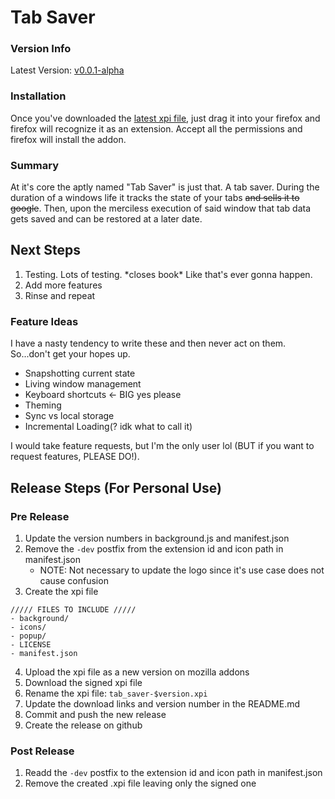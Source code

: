 # Tab Saver

### Version Info

Latest Version: [v0.0.1-alpha](https://github.com/Gnarwhal/TabSaver/raw/master/tab_saver-v0.0.1-alpha.xpi)

### Installation

Once you've downloaded the [latest xpi file](https://github.com/Gnarwhal/TabSaver/raw/master/tab_saver-v0.0.1-alpha.xpi),
just drag it into your firefox and firefox will recognize it as an extension. Accept all the permissions and firefox will install the addon. 

### Summary

At it's core the aptly named "Tab Saver" is just that. A tab saver. During the duration of a windows life it tracks
the state of your tabs ~~and sells it to google~~. Then, upon the merciless execution of said window
that tab data gets saved and can be restored at a later date. 

## Next Steps

1. Testing. Lots of testing. \*closes book\* Like that's ever gonna happen.
2. Add more features
3. Rinse and repeat

### Feature Ideas

I have a nasty tendency to write these and then never act on them. So...don't get your hopes up. 

- Snapshotting current state
- Living window management
- Keyboard shortcuts <- BIG yes please
- Theming
- Sync vs local storage
- Incremental Loading(? idk what to call it) 

I would take feature requests, but I'm the only user lol (BUT if you want to request features, PLEASE DO!).

## Release Steps (For Personal Use)

### Pre Release

1. Update the version numbers in background.js and manifest.json
2. Remove the `-dev` postfix from the extension id and icon path in manifest.json
	- NOTE: Not necessary to update the logo since it's use case does not cause confusion
3. Create the xpi file
```
///// FILES TO INCLUDE /////
- background/
- icons/
- popup/
- LICENSE
- manifest.json
```
4. Upload the xpi file as a new version on mozilla addons
5. Download the signed xpi file
6. Rename the xpi file: `tab_saver-$version.xpi`
7. Update the download links and version number in the README.md
8. Commit and push the new release
9. Create the release on github

### Post Release

1. Readd the `-dev` postfix to the extension id and icon path in manifest.json
2. Remove the created .xpi file leaving only the signed one
